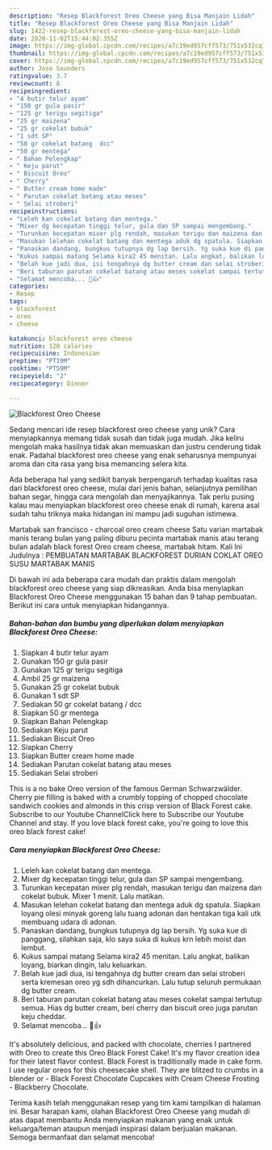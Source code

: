 ```yaml
---
description: "Resep Blackforest Oreo Cheese yang Bisa Manjain Lidah"
title: "Resep Blackforest Oreo Cheese yang Bisa Manjain Lidah"
slug: 1422-resep-blackforest-oreo-cheese-yang-bisa-manjain-lidah
date: 2020-11-02T15:44:02.355Z
image: https://img-global.cpcdn.com/recipes/a7c19ed957cff573/751x532cq70/blackforest-oreo-cheese-foto-resep-utama.jpg
thumbnail: https://img-global.cpcdn.com/recipes/a7c19ed957cff573/751x532cq70/blackforest-oreo-cheese-foto-resep-utama.jpg
cover: https://img-global.cpcdn.com/recipes/a7c19ed957cff573/751x532cq70/blackforest-oreo-cheese-foto-resep-utama.jpg
author: Jose Saunders
ratingvalue: 3.7
reviewcount: 8
recipeingredient:
- "4 butir telur ayam"
- "150 gr gula pasir"
- "125 gr terigu segitiga"
- "25 gr maizena"
- "25 gr cokelat bubuk"
- "1 sdt SP"
- "50 gr cokelat batang  dcc"
- "50 gr mentega"
- " Bahan Pelengkap"
- " Keju parut"
- " Biscuit Oreo"
- " Cherry"
- " Butter cream home made"
- " Parutan cokelat batang atau meses"
- " Selai stroberi"
recipeinstructions:
- "Leleh kan cokelat batang dan mentega."
- "Mixer dg kecepatan tinggi telur, gula dan SP sampai mengembang."
- "Turunkan kecepatan mixer plg rendah, masukan terigu dan maizena dan cokelat bubuk. Mixer 1 menit. Lalu matikan."
- "Masukan lelehan cokelat batang dan mentega aduk dg spatula. Siapkan loyang olesi minyak goreng lalu tuang adonan dan hentakan tiga kali utk membuang udara di adonan."
- "Panaskan dandang, bungkus tutupnya dg lap bersih. Yg suka kue di panggang, silahkan saja, klo saya suka di kukus krn lebih moist dan lembut."
- "Kukus sampai matang Selama kira2 45 menitan. Lalu angkat, balikan loyang, biarkan dingin, lalu keluarkan."
- "Belah kue jadi dua, isi tengahnya dg butter cream dan selai stroberi serta kremesan oreo yg sdh dihancurkan. Lalu tutup seluruh permukaan dg butter cream."
- "Beri taburan parutan cokelat batang atau meses cokelat sampai tertutup semua. Hias dg butter cream, beri cherry dan biscuit oreo juga parutan keju cheddar."
- "Selamat mencoba... 🥰👍"
categories:
- Resep
tags:
- blackforest
- oreo
- cheese

katakunci: blackforest oreo cheese 
nutrition: 120 calories
recipecuisine: Indonesian
preptime: "PT19M"
cooktime: "PT59M"
recipeyield: "2"
recipecategory: Dinner

---
```



![Blackforest Oreo Cheese](https://img-global.cpcdn.com/recipes/a7c19ed957cff573/751x532cq70/blackforest-oreo-cheese-foto-resep-utama.jpg)

Sedang mencari ide resep blackforest oreo cheese yang unik? Cara menyiapkannya memang tidak susah dan tidak juga mudah. Jika keliru mengolah maka hasilnya tidak akan memuaskan dan justru cenderung tidak enak. Padahal blackforest oreo cheese yang enak seharusnya mempunyai aroma dan cita rasa yang bisa memancing selera kita.

Ada beberapa hal yang sedikit banyak berpengaruh terhadap kualitas rasa dari blackforest oreo cheese, mulai dari jenis bahan, selanjutnya pemilihan bahan segar, hingga cara mengolah dan menyajikannya. Tak perlu pusing kalau mau menyiapkan blackforest oreo cheese enak di rumah, karena asal sudah tahu triknya maka hidangan ini mampu jadi suguhan istimewa.

Martabak san francisco - charcoal oreo cream cheese Satu varian martabak manis terang bulan yang paling diburu pecinta martabak manis atau terang bulan adalah black forest Oreo cream cheese, martabak hitam. Kali Ini Judulnya : PEMBUATAN MARTABAK BLACKFOREST DURIAN COKLAT OREO SUSU MARTABAK MANIS


Di bawah ini ada beberapa cara mudah dan praktis dalam mengolah blackforest oreo cheese yang siap dikreasikan. Anda bisa menyiapkan Blackforest Oreo Cheese menggunakan 15 bahan dan 9 tahap pembuatan. Berikut ini cara untuk menyiapkan hidangannya.

<!--inarticleads1-->

##### Bahan-bahan dan bumbu yang diperlukan dalam menyiapkan Blackforest Oreo Cheese:

1. Siapkan 4 butir telur ayam
1. Gunakan 150 gr gula pasir
1. Gunakan 125 gr terigu segitiga
1. Ambil 25 gr maizena
1. Gunakan 25 gr cokelat bubuk
1. Gunakan 1 sdt SP
1. Sediakan 50 gr cokelat batang / dcc
1. Siapkan 50 gr mentega
1. Siapkan  Bahan Pelengkap
1. Sediakan  Keju parut
1. Sediakan  Biscuit Oreo
1. Siapkan  Cherry
1. Siapkan  Butter cream home made
1. Sediakan  Parutan cokelat batang atau meses
1. Sediakan  Selai stroberi


This is a no bake Oreo version of the famous German Schwarzwälder. Cherry pie filling is baked with a crumbly topping of chopped chocolate sandwich cookies and almonds in this crisp version of Black Forest cake. Subscribe to our Youtube ChannelClick here to Subscribe our Youtube Channel and stay. If you love black forest cake, you&#39;re going to love this oreo black forest cake! 

<!--inarticleads2-->

##### Cara menyiapkan Blackforest Oreo Cheese:

1. Leleh kan cokelat batang dan mentega.
1. Mixer dg kecepatan tinggi telur, gula dan SP sampai mengembang.
1. Turunkan kecepatan mixer plg rendah, masukan terigu dan maizena dan cokelat bubuk. Mixer 1 menit. Lalu matikan.
1. Masukan lelehan cokelat batang dan mentega aduk dg spatula. Siapkan loyang olesi minyak goreng lalu tuang adonan dan hentakan tiga kali utk membuang udara di adonan.
1. Panaskan dandang, bungkus tutupnya dg lap bersih. Yg suka kue di panggang, silahkan saja, klo saya suka di kukus krn lebih moist dan lembut.
1. Kukus sampai matang Selama kira2 45 menitan. Lalu angkat, balikan loyang, biarkan dingin, lalu keluarkan.
1. Belah kue jadi dua, isi tengahnya dg butter cream dan selai stroberi serta kremesan oreo yg sdh dihancurkan. Lalu tutup seluruh permukaan dg butter cream.
1. Beri taburan parutan cokelat batang atau meses cokelat sampai tertutup semua. Hias dg butter cream, beri cherry dan biscuit oreo juga parutan keju cheddar.
1. Selamat mencoba... 🥰👍


It&#39;s absolutely delicious, and packed with chocolate, cherries I partnered with Oreo to create this Oreo Black Forest Cake! It&#39;s my flavor creation idea for their latest flavor contest. Black Forest is traditionally made in cake form. I use regular oreos for this cheesecake shell. They are blitzed to crumbs in a blender or - Black Forest Chocolate Cupcakes with Cream Cheese Frosting - Blackberry Chocolate. 

Terima kasih telah menggunakan resep yang tim kami tampilkan di halaman ini. Besar harapan kami, olahan Blackforest Oreo Cheese yang mudah di atas dapat membantu Anda menyiapkan makanan yang enak untuk keluarga/teman ataupun menjadi inspirasi dalam berjualan makanan. Semoga bermanfaat dan selamat mencoba!
